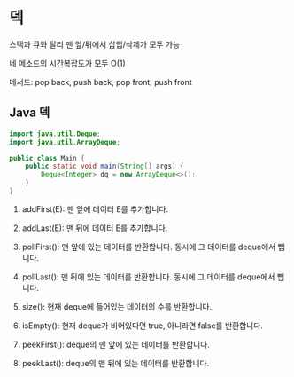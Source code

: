 # 덱

스택과 큐와 달리 맨 앞/뒤에서 삽입/삭제가 모두 가능

네 메소드의 시간복잡도가 모두 O(1) 

메서드: pop back, push back, pop front, push front

## Java 덱

```Java
import java.util.Deque;
import java.util.ArrayDeque;

public class Main {
    public static void main(String[] args) {
        Deque<Integer> dq = new ArrayDeque<>();
    }
}
```


1. addFirst(E): 맨 앞에 데이터 E를 추가합니다.

2. addLast(E): 맨 뒤에 데이터 E를 추가합니다.

3. pollFirst(): 맨 앞에 있는 데이터를 반환합니다. 동시에 그 데이터를 deque에서 뺍니다.

4. pollLast(): 맨 뒤에 있는 데이터를 반환합니다. 동시에 그 데이터를 deque에서 뺍니다.

5. size(): 현재 deque에 들어있는 데이터의 수를 반환합니다.

6. isEmpty(): 현재 deque가 비어있다면 true, 아니라면 false를 반환합니다.

7. peekFirst(): deque의 맨 앞에 있는 데이터를 반환합니다.

8. peekLast(): deque의 맨 뒤에 있는 데이터를 반환합니다.

